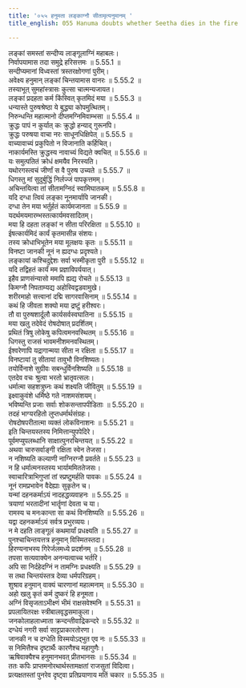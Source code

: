 ```yaml
---
title: '०५५ हनुमता लङ्काग्नौ सीतामृत्यनुमानम् '
title_english: 055 Hanuma doubts whether Seetha dies in the fire

---
```

<div class="audioEmbed"  caption="श्रीराम-हरिसीताराममूर्ति-घनपाठिभ्यां वचनम्" src="https://archive.org/download/Ramayana-recitation-Sriram-harisItArAmamUrti-Ghanapaati-v2/Kanda_5/Kanda_5_SK-055-Hanuma_doubts_whether_Seetha_dies_in_the_fire.mp3"></div>

  
लङ्कां समस्तां सन्दीप्य लाङ्गूलाग्निं महाबलः।  
निर्वापयामास तदा समुद्रे हरिसत्तमः ॥ 5.55.1 ॥   
सन्दीप्यमानां विध्वस्तां त्रस्तरक्षोगणां पुरीम्।  
अवेक्ष्य हनुमान् लङ्कां चिन्तयामास वानरः ॥ 5.55.2 ॥   
तस्याभूत् सुमहांस्त्रासः कुत्सा चात्मन्यजायत।  
लङ्कां प्रदहता कर्म किंस्वित् कृतमिदं मया ॥ 5.55.3 ॥   
धन्यास्ते पुरुषश्रेष्ठा ये बुद्ध्या कोपमुत्थितम्।  
निरुन्धन्ति महात्मानो दीप्तमग्निमिवाम्भसा ॥ 5.55.4 ॥   
क्रुद्धः पापं न कुर्यात् कः क्रुद्धो हन्याद् गुरूनपि।  
क्रुद्धः परुषया वाचा नरः साधूनधिक्षिपेत् ॥ 5.55.5 ॥   
वाच्यावाच्यं प्रकुपितो न विजानाति कर्हिचित्।  
नाकार्यमस्ति क्रुद्धस्य नावाच्यं विद्यते क्वचित् ॥ 5.55.6 ॥   
यः समुत्पतितं क्रोधं क्षमयैव निरस्यति।  
यथोरगस्त्वचं जीर्णां स वै पुरुष उच्यते ॥ 5.55.7 ॥   
धिगस्तु मां सुदुर्बुद्धिं निर्लज्जं पापकृत्तमम्।  
अचिन्तयित्वा तां सीतामग्निदं स्वामिघातकम् ॥ 5.55.8 ॥   
यदि दग्धा त्वियं लङ्का नूनमार्यापि जानकी।  
दग्धा तेन मया भर्तुर्हतं कार्यमजानता ॥ 5.55.9 ॥   
यदर्थमयमारम्भस्तत्कार्यमवसादितम्।  
मया हि दहता लङ्कां न सीता परिरक्षिता ॥ 5.55.10 ॥   
ईषत्कार्यमिदं कार्यं कृतमासीन्न संशयः।  
तस्य क्रोधाभिभूतेन मया मूलक्षयः कृतः ॥ 5.55.11 ॥   
विनष्टा जानकी नूनं न ह्यदग्धः प्रदृश्यते।  
लङ्कायां कश्चिदुद्देशः सर्वा भस्मीकृता पुरी ॥ 5.55.12 ॥   
यदि तद्विहतं कार्यं मम प्रज्ञाविपर्ययात्।  
इहैव प्राणसंन्यासो ममापि ह्यद्य रोचते ॥ 5.55.13 ॥   
किमग्नौ निपताम्यद्य अहोस्विद्वडवामुखे।  
शरीरमाहो सत्त्वानां दद्मि सागरवासिनाम् ॥ 5.55.14 ॥   
कथं हि जीवता शक्यो मया द्रष्टुं हरीश्वरः।  
तौ वा पुरुषशार्दूलौ कार्यसर्वस्वघातिना ॥ 5.55.15 ॥   
मया खलु तदेवेदं रोषदोषात् प्रदर्शितम्।  
प्रथितं त्रिषु लोकेषु कपित्वमनवस्थितम् ॥ 5.55.16 ॥   
धिगस्तु राजसं भावमनीशमनवस्थितम्।  
ईश्वरेणापि यद्रागान्मया सीता न रक्षिता ॥ 5.55.17 ॥   
विनष्टायां तु सीतायां तावुभौ विनशिष्यतः।  
तयोर्विनाशे सुग्रीवः सबन्धुर्विनशिष्यति ॥ 5.55.18 ॥   
एतदेव वचः श्रुत्वा भरतो भ्रातृवत्सलः।  
धर्मात्मा सहशत्रुघ्नः कथं शक्ष्यति जीवितुम् ॥ 5.55.19 ॥   
इक्ष्वाकुवंशे धर्मिष्ठे गते नाशमसंशयम्।  
भविष्यन्ति प्रजाः सर्वाः शोकसन्तापपीडिताः ॥ 5.55.20 ॥   
तदहं भाग्यरहितो लुप्तधर्मार्थसंग्रहः।  
रोषदोषपरीतात्मा व्यक्तं लोकविनाशनः ॥ 5.55.21 ॥   
इति चिन्तयस्तस्य निमित्तान्युपपेदिरे।  
पूर्वमप्युपलब्धानि साक्षात्पुनरचिन्तयत् ॥ 5.55.22 ॥   
अथवा चारुसर्वाङ्गी रक्षिता स्वेन तेजसा।  
न नशिष्यति कल्याणी नाग्निरग्नौ प्रवर्तते ॥ 5.55.23 ॥   
न हि धर्मात्मनस्तस्य भार्याममिततेजसः।  
स्वाचारित्राभिगुप्तां तां स्प्रष्टुमर्हति पावकः ॥ 5.55.24 ॥   
नूनं रामप्रभावेन वैदेह्याः सुकृतेन च।  
यन्मां दहनकर्माऽयं नादहद्धव्यवाहनः ॥ 5.55.25 ॥   
त्रयाणां भरतादीनां भार्तॄणां देवता च या।  
रामस्य च मनःकान्ता सा कथं विनशिष्यति ॥ 5.55.26 ॥   
यद्वा दहनकर्माऽयं सर्वत्र प्रभुरव्ययः।  
न मे दहति लाङ्गूलं कथमार्यां प्रधक्ष्यति ॥ 5.55.27 ॥   
पुनश्चाचिन्तयत्तत्र हनुमान् विस्मितस्तदा।  
हिरण्यनाभस्य गिरेर्जलमध्ये प्रदर्शनम् ॥ 5.55.28 ॥   
तपसा सत्यवाक्येन अनन्यत्वाच्च भर्तरि।  
अपि सा निर्दहेदग्निं न तामग्निः प्रधक्ष्यति ॥ 5.55.29 ॥   
स तथा चिन्तयंस्तत्र देव्या धर्मपरिग्रहम्।  
शुश्राव हनुमान् वाक्यं चारणानां महात्मनाम् ॥ 5.55.30 ॥   
अहो खलु कृतं कर्म दुष्करं हि हनूमता।  
अग्निं विसृजताऽभीक्ष्णं भीमं राक्षसवेश्मनि ॥ 5.55.31 ॥   
प्रपलायितरक्षः स्त्रीबालवृद्धसमाकुला।  
जनकोलाहलाध्माता क्रन्दन्तीवाद्रिकन्दरे ॥ 5.55.32 ॥   
दग्धेयं नगरी सर्वा साट्टप्राकारतोरणा।  
जानकी न च दग्धेति विस्मयोऽद्भुत एव नः ॥ 5.55.33 ॥   
स निमित्तैश्च दृष्टार्थैः कारणैश्च महागुणैः।  
ऋषिवाक्यैश्च हनुमानभवत् प्रीतभानसः ॥ 5.55.34 ॥   
ततः कपिः प्राप्तमनोरथार्थस्तामक्षतां राजसुतां विदित्वा।  
प्रत्यक्षतस्तां पुनरेव दृष्ट्वा प्रतिप्रयाणाय मतिं चकार ॥ 5.55.35 ॥   